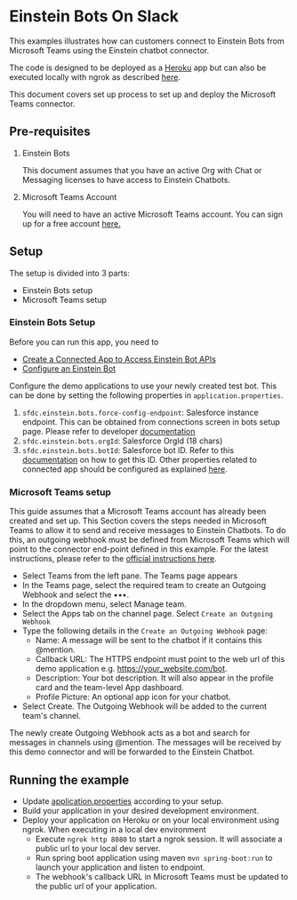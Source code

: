 # Einstein Bots On Slack
This examples illustrates how can customers connect to Einstein Bots from Microsoft Teams using the Einstein chatbot connector. 

The code is designed to be deployed as a [Heroku](https://dashboard.heroku.com) app but can also be executed locally with ngrok as described [here]().

This document covers set up process to set up and deploy the Microsoft Teams connector.

## Pre-requisites


    
1. Einstein Bots

    This document assumes that you have an active Org with Chat or Messaging licenses to have access to Einstein Chatbots.

2. Microsoft Teams Account

   You will need to have an active Microsoft Teams account. You can sign up for a free account [here.](https://www.microsoft.com/en-us/microsoft-teams/group-chat-software)
    
## Setup

The setup is divided into 3 parts:
 - Einstein Bots setup
 - Microsoft Teams setup
 

### Einstein Bots Setup

Before you can run this app, you need to

* [Create a Connected App to Access Einstein Bot APIs](https://developer.salesforce.com/docs/service/einstein-bot-api/guide/prerequisites.html#step-1:-create-a-connected-app)
* [Configure an Einstein Bot](https://developer.salesforce.com/docs/service/einstein-bot-api/guide/prerequisites.html#step-2:-configure-an-einstein-bot)

Configure the demo applications to use your newly created test bot. This can be done by setting the following properties in `application.properties`. 

1. `sfdc.einstein.bots.force-config-endpoint`: Salesforce instance endpoint. This can be obtained from connections screen in bots setup page. Please refer to developer [documentation](https://developer.salesforce.com/docs/service/einstein-bot-api/guide/prerequisites.html)
2. `sfdc.einstein.bots.orgId`: Salesforce OrgId (18 chars)
3. `sfdc.einstein.bots.botId`: Salesforce bot ID. Refer to this [documentation](https://developer.salesforce.com/docs/service/einstein-bot-api/guide/get-started.html#begin-a-new-session) on how to get this ID.
   Other properties related to connected app should be configured as explained [here](https://github.com/forcedotcom/einstein-bot-channel-connector/tree/master/channel-connector-starter#configure-your-application).

   
### Microsoft Teams setup

This guide assumes that a Microsoft Teams account has already been created and set up. This Section covers the steps needed in Microsoft Teams to allow it to send and receive messages to Einstein Chatbots. To do this, an outgoing webhook must be defined from Microsoft Teams which will point to the connector end-point defined in this example. For the latest instructions, please refer to the [official instructions here](https://learn.microsoft.com/en-us/microsoftteams/platform/webhooks-and-connectors/how-to/add-outgoing-webhook).
- Select Teams from the left pane. The Teams page appears
- In the Teams page, select the required team to create an Outgoing Webhook and select the •••. 
- In the dropdown menu, select Manage team. 
- Select the Apps tab on the channel page. Select `Create an Outgoing Webhook`
- Type the following details in the `Create an Outgoing Webhook` page:
  - Name: A message will be sent to the chatbot if it contains this @mention.
  - Callback URL: The HTTPS endpoint must point to the web url of this demo application e.g. https://your_website.com/bot.
  - Description: Your bot description. It will also appear in the profile card and the team-level App dashboard.
  - Profile Picture: An optional app icon for your chatbot.
- Select Create. The Outgoing Webhook will be added to the current team's channel.

The newly create Outgoing Webhook acts as a bot and search for messages in channels using @mention. The messages will be received by this demo connector and will be forwarded to the Einstein Chatbot.

## Running the example
* Update [application.properties](src/main/resources/application.properties) according to your setup.
* Build your application in your desired development environment.
* Deploy your application on Heroku or on your local environment using ngrok. When executing in a local dev environment
  * Execute `ngrok http 8080` to start a ngrok session. It will associate a public url to your local dev server.
  * Run spring boot application using maven `mvn spring-boot:run` to launch your application and listen to endpoint.
  * The webhook's callback URL in Microsoft Teams must be updated to the public url of your application.

